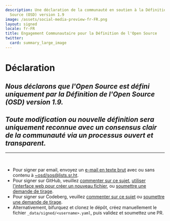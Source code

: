 ```yaml
---
description: Une déclaration de la communauté en soutien à la Définition de l'Open
  Source (OSD) version 1.9
image: /assets/social-media-preview-fr-FR.png
layout: signed
locale: fr-FR
title: Engagement Communautaire pour la Définition de l'Open Source
twitter:
  card: summary_large_image
---
```

# **Déclaration**

## *Nous déclarons que l'Open Source est défini uniquement par la Définition de l'Open Source (OSD) version 1.9.*

## *Toute modification ou nouvelle définition sera uniquement reconnue avec un consensus clair de la communauté via un processus ouvert et transparent.*

---
<br>

- Pour signer par email, envoyez un [e-mail en texte brut](https://useplaintext.email/) avec ou sans contenu à [~osd/sos@lists.sr.ht](mailto:~osd/sos@lists.sr.ht).
- Pour signer sur GitHub, veuillez [commenter sur ce sujet](https://github.com/OpenSourceDefinition/sos/issues/1), [utiliser l'interface web pour créer un nouveau fichier](https://github.com/OpenSourceDefinition/sos/new/main/_data/signed), ou [soumettre une demande de tirage](https://github.com/OpenSourceDefinition/sos/pulls).
- Pour signer sur Codeberg, veuillez [commenter sur ce sujet](https://codeberg.org/osd/sos/issues/1) ou [soumettre une demande de tirage](https://codeberg.org/osd/sos/pulls).
- Alternativement, bifurquez et clonez le dépôt, créez manuellement le fichier `_data/signed/<username>.yaml`, puis validez et soumettez une PR.
